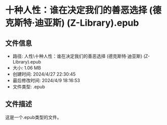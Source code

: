 ﻿# 十种人性：谁在决定我们的善恶选择 (德克斯特·迪亚斯) (Z-Library).epub

## 文件信息
- 路径: 人性\十种人性：谁在决定我们的善恶选择 (德克斯特·迪亚斯) (Z-Library).epub
- 大小: 1.06 MB
- 创建时间: 2024/4/27 22:30:45
- 最后修改时间: 2024/4/9 18:16:53
- 文件类型: .epub

## 文件描述
这是一个.epub类型的文件。

